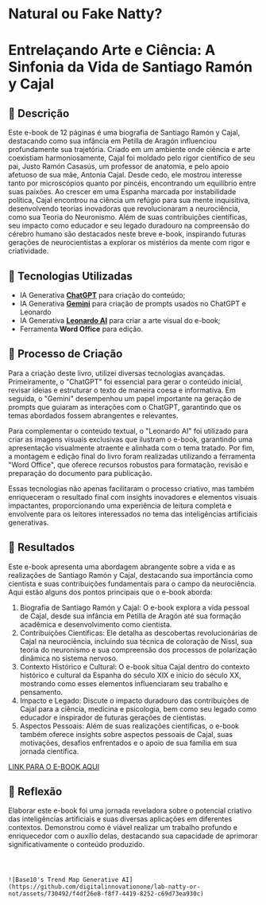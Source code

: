 # Natural ou Fake Natty? 

# Entrelaçando Arte e Ciência: A Sinfonia da Vida de Santiago Ramón y Cajal 

## 📒 Descrição

Este e-book de 12 páginas é uma biografia de Santiago Ramón y Cajal, destacando como sua infância em Petilla de Aragón influenciou profundamente sua trajetória. Criado em um ambiente onde ciência e arte coexistiam harmoniosamente, Cajal foi moldado pelo rigor científico de seu pai, Justo Ramón Casasús, um professor de anatomia, e pelo apoio afetuoso de sua mãe, Antonia Cajal. Desde cedo, ele mostrou interesse tanto por microscópios quanto por pincéis, encontrando um equilíbrio entre suas paixões. Ao crescer em uma Espanha marcada por instabilidade política, Cajal encontrou na ciência um refúgio para sua mente inquisitiva, desenvolvendo teorias inovadoras que revolucionaram a neurociência, como sua Teoria do Neuronismo. Além de suas contribuições científicas, seu impacto como educador e seu legado duradouro na compreensão do cérebro humano são destacados neste breve e-book, inspirando futuras gerações de neurocientistas a explorar os mistérios da mente com rigor e criatividade.

## 🤖 Tecnologias Utilizadas
- IA Generativa **[ChatGPT](https://chat.openai.com)** para criação do conteúdo;
- IA Generativa **[Gemini](https://gemini.google.com/app)** para criação de prompts usados no ChatGPT e Leonardo
- IA Generativa **[Leonardo AI](https://leonardo.ai)** para criar a arte visual do e-book;
- Ferramenta **Word Office** para edição.

## 🧐 Processo de Criação

Para a criação deste livro, utilizei diversas tecnologias avançadas. Primeiramente, o "ChatGPT" foi essencial para gerar o conteúdo inicial, revisar ideias e estruturar o texto de maneira coesa e informativa. Em seguida, o "Gemini" desempenhou um papel importante na geração de prompts que guiaram as interações com o ChatGPT, garantindo que os temas abordados fossem abrangentes e relevantes.

Para complementar o conteúdo textual, o "Leonardo AI" foi utilizado para criar as imagens visuais exclusivas que ilustram o e-book, garantindo uma apresentação visualmente atraente e alinhada com o tema tratado. Por fim, a montagem e edição final do livro foram realizadas utilizando a ferramenta "Word Office", que oferece recursos robustos para formatação, revisão e preparação do documento para publicação.

Essas tecnologias não apenas facilitaram o processo criativo, mas também enriqueceram o resultado final com insights inovadores e elementos visuais impactantes, proporcionando uma experiência de leitura completa e envolvente para os leitores interessados no tema das inteligências artificiais generativas.

## 🚀 Resultados

Este e-book apresenta uma abordagem abrangente sobre a vida e as realizações de Santiago Ramón y Cajal, destacando sua importância como cientista e suas contribuições fundamentais para o campo da neurociência. Aqui estão alguns dos pontos principais que o e-book aborda:

1) Biografia de Santiago Ramón y Cajal: O e-book explora a vida pessoal de Cajal, desde sua infância em Petilla de Aragón até sua formação acadêmica e desenvolvimento como cientista.
2) Contribuições Científicas: Ele detalha as descobertas revolucionárias de Cajal na neurociência, incluindo sua técnica de coloração de Nissl, sua teoria do neuronismo e sua compreensão dos processos de polarização dinâmica no sistema nervoso.
3) Contexto Histórico e Cultural: O e-book situa Cajal dentro do contexto histórico e cultural da Espanha do século XIX e início do século XX, mostrando como esses elementos influenciaram seu trabalho e pensamento.
4) Impacto e Legado: Discute o impacto duradouro das contribuições de Cajal para a ciência, medicina e psicologia, bem como seu legado como educador e inspirador de futuras gerações de cientistas.
5) Aspectos Pessoais: Além de suas realizações científicas, o e-book também oferece insights sobre aspectos pessoais de Cajal, suas motivações, desafios enfrentados e o apoio de sua família em sua jornada científica.

[LINK PARA O E-BOOK AQUI](https://github.com/rtmazzeo/lab-natty-or-not/blob/main/Entrela%C3%A7ando%20Arte%20e%20Ci%C3%AAncia.pdf)

## 💭 Reflexão

Elaborar este e-book foi uma jornada reveladora sobre o potencial criativo das inteligências artificiais e suas diversas aplicações em diferentes contextos. Demonstrou como é viável realizar um trabalho profundo e enriquecedor com o auxílio delas, destacando sua capacidade de aprimorar significativamente o conteúdo produzido.

```



![Base10's Trend Map Generative AI](https://github.com/digitalinnovationone/lab-natty-or-not/assets/730492/f4df26e8-f8f7-4419-8252-c69d73ea930c)
